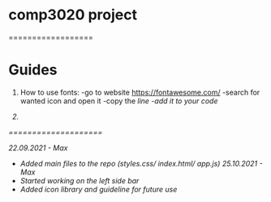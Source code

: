 # comp3020 project
==================

# Guides
1) How to use fonts:
-go to website https://fontawesome.com/
-search for wanted icon and open it
-copy the <i class...> line
-add it to your code

2)
====================


22.09.2021 - Max
- Added main files to the repo (styles.css/ index.html/ app.js)
25.10.2021 - Max
- Started working on the left side bar
- Added icon library and guideline for future use 